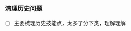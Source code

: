 <span  style="font-family: Simsun,serif; font-size: 17px; ">

### 清理历史问题

- [ ] 主要梳理历史技能点，太多了分下类，理解理解

</span>